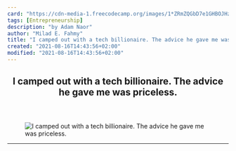 ```yaml
---
card: "https://cdn-media-1.freecodecamp.org/images/1*ZRmZQGbD7e1GHBOJHzE3Ug.png"
tags: [Entrepreneurship]
description: "by Adam Naor"
author: "Milad E. Fahmy"
title: "I camped out with a tech billionaire. The advice he gave me was priceless."
created: "2021-08-16T14:43:56+02:00"
modified: "2021-08-16T14:43:56+02:00"
---
```

<div class="site-wrapper">
<main id="site-main" class="site-main outer">
<div class="inner">
<article class="post-full post tag-entrepreneurship tag-startup tag-self-improvement tag-productivity tag-life-lessons ">
<header class="post-full-header">
<h1 class="post-full-title">I camped out with a tech billionaire. The advice he gave me was priceless.</h1>
</header>
<figure class="post-full-image">
<picture>
<source media="(max-width: 700px)" sizes="1px" srcset="data:image/gif;base64,R0lGODlhAQABAIAAAAAAAP///yH5BAEAAAAALAAAAAABAAEAAAIBRAA7 1w">
<source media="(min-width: 701px)" sizes="(max-width: 800px) 400px,
(max-width: 1170px) 700px,
1400px" srcset="https://cdn-media-1.freecodecamp.org/images/1*ZRmZQGbD7e1GHBOJHzE3Ug.png 300w,
https://cdn-media-1.freecodecamp.org/images/1*ZRmZQGbD7e1GHBOJHzE3Ug.png 600w,
https://cdn-media-1.freecodecamp.org/images/1*ZRmZQGbD7e1GHBOJHzE3Ug.png 1000w,
https://cdn-media-1.freecodecamp.org/images/1*ZRmZQGbD7e1GHBOJHzE3Ug.png 2000w">
<img onerror="this.style.display='none'" src="https://cdn-media-1.freecodecamp.org/images/1*ZRmZQGbD7e1GHBOJHzE3Ug.png" alt="I camped out with a tech billionaire. The advice he gave me was priceless.">
</picture>
</figure>
<section class="post-full-content">
<div class="post-content medium-migrated-article">
</div>
<hr>
</section>
</article>
</div>
</main>
</div>
<!-- Google Tag Manager (noscript) -->
<!-- End Google Tag Manager (noscript) -->
